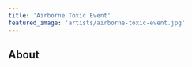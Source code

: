```yaml
---
title: 'Airborne Toxic Event'
featured_image: 'artists/airborne-toxic-event.jpg'
---
```


## About


